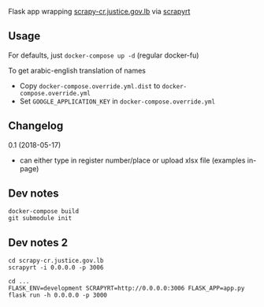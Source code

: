 Flask app wrapping [scrapy-cr.justice.gov.lb](https://github.com/shadiakiki1986/scrapy-cr.justice.gov.lb) via [scrapyrt](http://scrapyrt.readthedocs.io/)


## Usage

For defaults, just `docker-compose up -d` (regular docker-fu)

To get arabic-english translation of names
- Copy `docker-compose.override.yml.dist` to `docker-compose.override.yml`
- Set `GOOGLE_APPLICATION_KEY` in `docker-compose.override.yml`


## Changelog

0.1 (2018-05-17)
- can either type in register number/place or upload xlsx file (examples in-page)


## Dev notes

```
docker-compose build
git submodule init
```

## Dev notes 2
```
cd scrapy-cr.justice.gov.lb
scrapyrt -i 0.0.0.0 -p 3006

cd ...
FLASK_ENV=development SCRAPYRT=http://0.0.0.0:3006 FLASK_APP=app.py flask run -h 0.0.0.0 -p 3000
```
